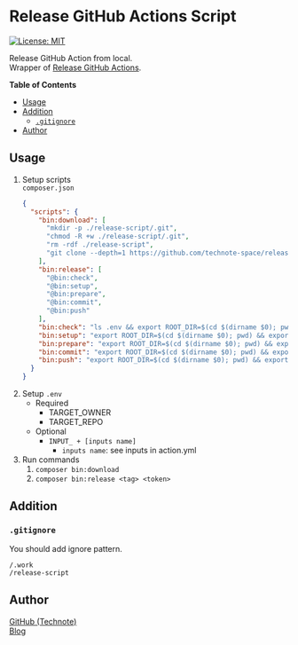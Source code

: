 # Release GitHub Actions Script

[![License: MIT](https://img.shields.io/badge/License-MIT-blue.svg)](https://github.com/technote-space/test-release-github-actions/blob/master/LICENSE)

Release GitHub Action from local.   
Wrapper of [Release GitHub Actions](https://github.com/technote-space/release-github-actions).

<!-- START doctoc generated TOC please keep comment here to allow auto update -->
<!-- DON'T EDIT THIS SECTION, INSTEAD RE-RUN doctoc TO UPDATE -->
**Table of Contents**

- [Usage](#usage)
- [Addition](#addition)
  - [`.gitignore`](#gitignore)
- [Author](#author)

<!-- END doctoc generated TOC please keep comment here to allow auto update -->

## Usage
1. Setup scripts  
`composer.json`
    ```json
    {
      "scripts": {
        "bin:download": [
          "mkdir -p ./release-script/.git",
          "chmod -R +w ./release-script/.git",
          "rm -rdf ./release-script",
          "git clone --depth=1 https://github.com/technote-space/release-github-actions-script.git release-script"
        ],
        "bin:release": [
          "@bin:check",
          "@bin:setup",
          "@bin:prepare",
          "@bin:commit",
          "@bin:push"
        ],
        "bin:check": "ls .env && export ROOT_DIR=$(cd $(dirname $0); pwd) && export $(cat .env | grep -v '^#' | xargs) && bash ./release-script/bin/check.sh",
        "bin:setup": "export ROOT_DIR=$(cd $(dirname $0); pwd) && export $(cat .env | grep -v '^#' | xargs) && bash ./release-script/bin/setup.sh",
        "bin:prepare": "export ROOT_DIR=$(cd $(dirname $0); pwd) && export $(cat .env | grep -v '^#' | xargs) && bash ./release-script/bin/prepare.sh",
        "bin:commit": "export ROOT_DIR=$(cd $(dirname $0); pwd) && export $(cat .env | grep -v '^#' | xargs) && bash ./release-script/bin/commit.sh",
        "bin:push": "export ROOT_DIR=$(cd $(dirname $0); pwd) && export $(cat .env | grep -v '^#' | xargs) && bash ./release-script/bin/push.sh"
      }
    }
    ```
1. Setup `.env`
   - Required
     - TARGET_OWNER
     - TARGET_REPO
   - Optional
     - `INPUT_ + [inputs name]`
       - `inputs name`: see inputs in action.yml
1. Run commands
   1. `composer bin:download`
   1. `composer bin:release <tag> <token>`

## Addition
### `.gitignore`
You should add ignore pattern.
```
/.work
/release-script
```

## Author
[GitHub (Technote)](https://github.com/technote-space)  
[Blog](https://technote.space)
